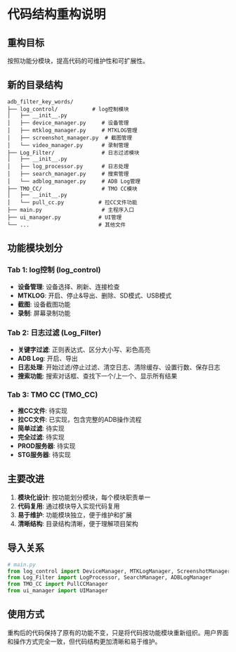 # 代码结构重构说明

## 重构目标
按照功能分模块，提高代码的可维护性和可扩展性。

## 新的目录结构

```
adb_filter_key_words/
├── log_control/           # log控制模块
│   ├── __init__.py
│   ├── device_manager.py     # 设备管理
│   ├── mtklog_manager.py     # MTKLOG管理
│   ├── screenshot_manager.py  # 截图管理
│   └── video_manager.py      # 录制管理
├── Log_Filter/               # 日志过滤模块
│   ├── __init__.py
│   ├── log_processor.py      # 日志处理
│   ├── search_manager.py     # 搜索管理
│   └── adblog_manager.py     # ADB Log管理
├── TMO_CC/                   # TMO CC模块
│   ├── __init__.py
│   └── pull_cc.py           # 拉CC文件功能
├── main.py                   # 主程序入口
├── ui_manager.py            # UI管理
└── ...                      # 其他文件
```

## 功能模块划分

### Tab 1: log控制 (log_control)
- **设备管理**: 设备选择、刷新、连接检查
- **MTKLOG**: 开启、停止&导出、删除、SD模式、USB模式
- **截图**: 设备截图功能
- **录制**: 屏幕录制功能

### Tab 2: 日志过滤 (Log_Filter)
- **关键字过滤**: 正则表达式、区分大小写、彩色高亮
- **ADB Log**: 开启、导出
- **日志处理**: 开始过滤/停止过滤、清空日志、清除缓存、设置行数、保存日志
- **搜索功能**: 搜索对话框、查找下一个/上一个、显示所有结果

### Tab 3: TMO CC (TMO_CC)
- **推CC文件**: 待实现
- **拉CC文件**: 已实现，包含完整的ADB操作流程
- **简单过滤**: 待实现
- **完全过滤**: 待实现
- **PROD服务器**: 待实现
- **STG服务器**: 待实现

## 主要改进

1. **模块化设计**: 按功能划分模块，每个模块职责单一
2. **代码复用**: 通过模块导入实现代码复用
3. **易于维护**: 功能模块独立，便于维护和扩展
4. **清晰结构**: 目录结构清晰，便于理解项目架构

## 导入关系

```python
# main.py
from log_control import DeviceManager, MTKLogManager, ScreenshotManager, VideoManager
from Log_Filter import LogProcessor, SearchManager, ADBLogManager
from TMO_CC import PullCCManager
from ui_manager import UIManager
```

## 使用方式

重构后的代码保持了原有的功能不变，只是将代码按功能模块重新组织。用户界面和操作方式完全一致，但代码结构更加清晰和易于维护。
